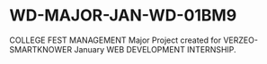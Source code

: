 # WD-MAJOR-JAN-WD-01BM9
COLLEGE FEST MANAGEMENT Major Project created for VERZEO-SMARTKNOWER January WEB DEVELOPMENT INTERNSHIP.
